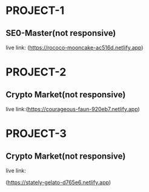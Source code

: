 # PROJECT-1
## SE0-Master(not responsive)

live link:
(https://rococo-mooncake-ac516d.netlify.app)


# PROJECT-2

## Crypto Market(not responsive)

live link:(https://courageous-faun-920eb7.netlify.app)

# PROJECT-3
## Crypto Market(not responsive)

live link:

(https://stately-gelato-d765e6.netlify.app)






